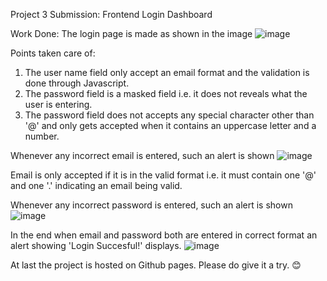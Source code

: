 Project 3 Submission: Frontend Login Dashboard

Work Done: The login page is made as shown in the image
![image](https://github.com/Bhavishaya-Bansal/Zentrades-Task3/assets/100150088/03f3433f-42c2-4199-a49f-75e898b96fa0)

Points taken care of:
1. The user name field only accept an email format and the validation is done through Javascript.
2. The password field is a masked field i.e. it does not reveals what the user is entering.
3. The password field does not accepts any special character other than '@' and only gets accepted when it contains an uppercase letter and a number.

Whenever any incorrect email is entered, such an alert is shown ![image](https://github.com/Bhavishaya-Bansal/Zentrades-Task3/assets/100150088/90ef7f96-05c7-4f0b-a4c6-640cc9f238ce)

Email is only accepted if it is in the valid format i.e. it must contain one '@' and one '.' indicating an email being valid.

Whenever any incorrect password is entered, such an alert is shown ![image](https://github.com/Bhavishaya-Bansal/Zentrades-Task3/assets/100150088/3776ade3-9fef-4088-a140-53131e34acb5)

In the end when email and password both are entered in correct format an alert showing 'Login Succesful!' displays. ![image](https://github.com/Bhavishaya-Bansal/Zentrades-Task3/assets/100150088/8b15280c-864c-4d8c-bdb2-297384febfa8)

At last the project is hosted on Github pages. Please do give it a try. 😊

